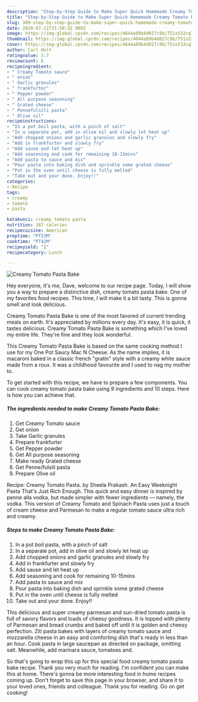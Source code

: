 ```yaml
---
description: "Step-by-Step Guide to Make Super Quick Homemade Creamy Tomato Pasta Bake"
title: "Step-by-Step Guide to Make Super Quick Homemade Creamy Tomato Pasta Bake"
slug: 309-step-by-step-guide-to-make-super-quick-homemade-creamy-tomato-pasta-bake
date: 2020-07-11T21:50:32.908Z
image: https://img-global.cpcdn.com/recipes/4644a89b4d027c9b/751x532cq70/creamy-tomato-pasta-bake-recipe-main-photo.jpg
thumbnail: https://img-global.cpcdn.com/recipes/4644a89b4d027c9b/751x532cq70/creamy-tomato-pasta-bake-recipe-main-photo.jpg
cover: https://img-global.cpcdn.com/recipes/4644a89b4d027c9b/751x532cq70/creamy-tomato-pasta-bake-recipe-main-photo.jpg
author: Carl Holt
ratingvalue: 3.7
reviewcount: 6
recipeingredient:
- " Creamy Tomato sauce"
- " onion"
- " Garlic granules"
- " frankfurter"
- " Pepper powder"
- " All purpose seasoning"
- " Grated cheese"
- " Pennefulsili pasta"
- " Olive oil"
recipeinstructions:
- "In a pot boil pasta, with a pinch of salt"
- "In a separate pot, add in olive oil and slowly let heat up"
- "Add chopped onions and garlic granules and slowly fry"
- "Add in frankfurter and slowly fry"
- "Add sause and let heat up"
- "Add seasoning and cook for remaining 10-15mins"
- "Add pasta to sauce and mix"
- "Pour pasta into baking dish and sprinkle some grated cheese"
- "Put in the oven until cheese is fully melted"
- "Take out and your done. Enjoy!!"
categories:
- Recipe
tags:
- creamy
- tomato
- pasta

katakunci: creamy tomato pasta 
nutrition: 267 calories
recipecuisine: American
preptime: "PT23M"
cooktime: "PT42M"
recipeyield: "2"
recipecategory: Lunch

---
```



![Creamy Tomato Pasta Bake](https://img-global.cpcdn.com/recipes/4644a89b4d027c9b/751x532cq70/creamy-tomato-pasta-bake-recipe-main-photo.jpg)

Hey everyone, it's me, Dave, welcome to our recipe page. Today, I will show you a way to prepare a distinctive dish, creamy tomato pasta bake. One of my favorites food recipes. This time, I will make it a bit tasty. This is gonna smell and look delicious.

Creamy Tomato Pasta Bake is one of the most favored of current trending meals on earth. It's appreciated by millions every day. It's easy, it is quick, it tastes delicious. Creamy Tomato Pasta Bake is something which I've loved my entire life. They're fine and they look wonderful.

This Creamy Tomato Pasta Bake is based on the same cooking method I use for my One Pot Saucy Mac N Cheese. As the name implies, it is macaroni baked in a classic french &#34;gratin&#34; style with a creamy white sauce made from a roux. It was a childhood favourite and I used to nag my mother to.


To get started with this recipe, we have to prepare a few components. You can cook creamy tomato pasta bake using 9 ingredients and 10 steps. Here is how you can achieve that.

<!--inarticleads1-->

##### The ingredients needed to make Creamy Tomato Pasta Bake:

1. Get  Creamy Tomato sauce
1. Get  onion
1. Take  Garlic granules
1. Prepare  frankfurter
1. Get  Pepper powder
1. Get  All purpose seasoning
1. Make ready  Grated cheese
1. Get  Penne/fulsili pasta
1. Prepare  Olive oil


Recipe: Creamy Tomato Pasta. by Sheela Prakash. An Easy Weeknight Pasta That&#39;s Just Rich Enough. This quick and easy dinner is inspired by penne alla vodka, but made simpler with fewer ingredients — namely, the vodka. This version of Creamy Tomato and Spinach Pasta uses just a touch of cream cheese and Parmesan to make a regular tomato sauce ultra rich and creamy. 

<!--inarticleads2-->

##### Steps to make Creamy Tomato Pasta Bake:

1. In a pot boil pasta, with a pinch of salt
1. In a separate pot, add in olive oil and slowly let heat up
1. Add chopped onions and garlic granules and slowly fry
1. Add in frankfurter and slowly fry
1. Add sause and let heat up
1. Add seasoning and cook for remaining 10-15mins
1. Add pasta to sauce and mix
1. Pour pasta into baking dish and sprinkle some grated cheese
1. Put in the oven until cheese is fully melted
1. Take out and your done. Enjoy!!


This delicious and super creamy parmesan and sun-dried tomato pasta is full of savory flavors and loads of cheesy goodness. It is topped with plenty of Parmesan and bread crumbs and baked off until it is golden and cheesy perfection. Ziti pasta bakes with layers of creamy tomato sauce and mozzarella cheese in an easy and comforting dish that&#39;s ready in less than an hour. Cook pasta in large saucepan as directed on package, omitting salt. Meanwhile, add marinara sauce, tomatoes and. 

So that's going to wrap this up for this special food creamy tomato pasta bake recipe. Thank you very much for reading. I'm confident you can make this at home. There's gonna be more interesting food in home recipes coming up. Don't forget to save this page in your browser, and share it to your loved ones, friends and colleague. Thank you for reading. Go on get cooking!
